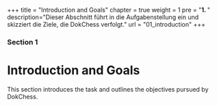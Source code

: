 +++
title = "Introduction and Goals"
chapter = true
weight = 1
pre = "<b>1. </b>"
description="Dieser Abschnitt führt in die Aufgabenstellung ein und skizziert die Ziele, die DokChess verfolgt."
url = "01_introduction"
+++

### Section 1

# Introduction and Goals

This section introduces the task and outlines the objectives pursued by DokChess.
